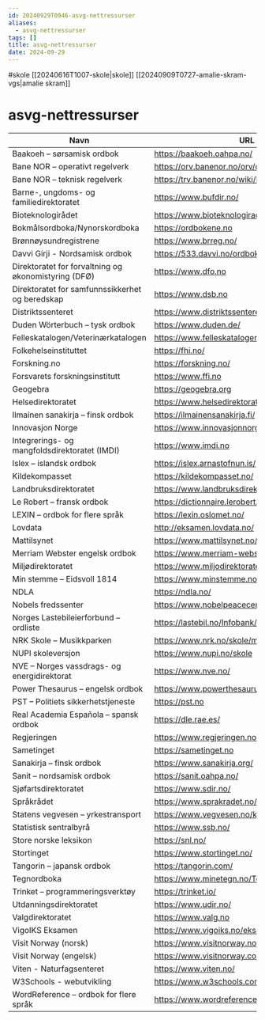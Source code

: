 ```yaml
---
id: 20240929T0946-asvg-nettressurser
aliases:
  - asvg-nettressurser
tags: []
title: asvg-nettressurser
date: 2024-09-29
---
```


#skole [[20240616T1007-skole|skole]] [[20240909T0727-amalie-skram-vgs|amalie skram]]

# asvg-nettressurser

| Navn                                                 | URL                                             |
| ---------------------------------------------------- | ----------------------------------------------- |
| Baakoeh – sørsamisk ordbok                           | https://baakoeh.oahpa.no/                       |
| Bane NOR – operativt regelverk                       | https://orv.banenor.no/orv/doku.php             |
| Bane NOR – teknisk regelverk                         | https://trv.banenor.no/wiki/Forside             |
| Barne-, ungdoms- og familiedirektoratet              | https://www.bufdir.no/                          |
| Bioteknologirådet                                    | https://www.bioteknologiradet.no/               |
| Bokmålsordboka/Nynorskordboka                        | https://ordbokene.no                            |
| Brønnøysundregistrene                                | https://www.brreg.no/                           |
| Davvi Girji - Nordsamisk ordbok                      | https://533.davvi.no/ordbok_samnor.php          |
| Direktoratet for forvaltning og økonomistyring (DFØ) | https://www.dfo.no                              |
| Direktoratet for samfunnssikkerhet og beredskap      | https://www.dsb.no                              |
| Distriktssenteret                                    | https://www.distriktssenteret.no                |
| Duden Wörterbuch – tysk ordbok                       | https://www.duden.de/                           |
| Felleskatalogen/Veterinærkatalogen                   | https://www.felleskatalogen.no/medisin/         |
| Folkehelseinstituttet                                | https://fhi.no/                                 |
| Forskning.no                                         | https://forskning.no/                           |
| Forsvarets forskningsinstitutt                       | https://www.ffi.no                              |
| Geogebra                                             | https://geogebra.org                            |
| Helsedirektoratet                                    | https://www.helsedirektoratet.no/               |
| Ilmainen sanakirja – finsk ordbok                    | https://ilmainensanakirja.fi/                   |
| Innovasjon Norge                                     | https://www.innovasjonnorge.no                  |
| Integrerings- og mangfoldsdirektoratet (IMDI)        | https://www.imdi.no                             |
| Islex – islandsk ordbok                              | https://islex.arnastofnun.is/                   |
| Kildekompasset                                       | https://kildekompasset.no/                      |
| Landbruksdirektoratet                                | https://www.landbruksdirektoratet.no/           |
| Le Robert – fransk ordbok                            | https://dictionnaire.lerobert.com/              |
| LEXIN – ordbok for flere språk                       | https://lexin.oslomet.no/                       |
| Lovdata                                              | http://eksamen.lovdata.no/                      |
| Mattilsynet                                          | https://www.mattilsynet.no/                     |
| Merriam Webster engelsk ordbok                       | https://www.merriam-webster.com                 |
| Miljødirektoratet                                    | https://www.miljodirektoratet.no/               |
| Min stemme – Eidsvoll 1814                           | https://www.minstemme.no/                       |
| NDLA                                                 | https://ndla.no/                                |
| Nobels fredssenter                                   | https://www.nobelpeacecenter.org                |
| Norges Lastebileierforbund – ordliste                | https://lastebil.no/Infobank/Faktabank/Ordliste |
| NRK Skole – Musikkparken                             | https://www.nrk.no/skole/musikkparken/          |
| NUPI skoleversjon                                    | https://www.nupi.no/skole                       |
| NVE – Norges vassdrags- og energidirektorat          | https://www.nve.no/                             |
| Power Thesaurus – engelsk ordbok                     | https://www.powerthesaurus.org/                 |
| PST – Politiets sikkerhetstjeneste                   | https://pst.no                                  |
| Real Academia Española – spansk ordbok               | https://dle.rae.es/                             |
| Regjeringen                                          | https://www.regjeringen.no/                     |
| Sametinget                                           | https://sametinget.no                           |
| Sanakirja – finsk ordbok                             | https://www.sanakirja.org/                      |
| Sanit – nordsamisk ordbok                            | https://sanit.oahpa.no/                         |
| Sjøfartsdirektoratet                                 | https://www.sdir.no/                            |
| Språkrådet                                           | https://www.sprakradet.no/                      |
| Statens vegvesen – yrkestransport                    | https://www.vegvesen.no/kjoretoy/yrkestransport |
| Statistisk sentralbyrå                               | https://www.ssb.no/                             |
| Store norske leksikon                                | https://snl.no/                                 |
| Stortinget                                           | https://www.stortinget.no/                      |
| Tangorin – japansk ordbok                            | https://tangorin.com/                           |
| Tegnordboka                                          | https://www.minetegn.no/Tegnordbok-2016/        |
| Trinket – programmeringsverktøy                      | https://trinket.io/                             |
| Utdanningsdirektoratet                               | https://www.udir.no/                            |
| Valgdirektoratet                                     | https://www.valg.no                             |
| VigoIKS Eksamen                                      | https://www.vigoiks.no/eksamen                  |
| Visit Norway (norsk)                                 | https://www.visitnorway.no                      |
| Visit Norway (engelsk)                               | https://www.visitnorway.com                     |
| Viten - Naturfagsenteret                             | https://www.viten.no/                           |
| W3Schools - webutvikling                             | https://www.w3schools.com/                      |
| WordReference – ordbok for flere språk               | https://www.wordreference.com/                  |
